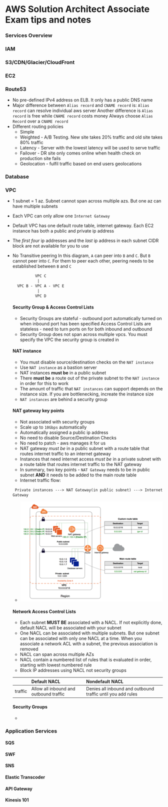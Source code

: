 # AWS Solution Architect Associate Exam tips and notes

### Services Overview
### IAM
### S3/CDN/Glacier/CloudFront
### EC2
### Route53
  * No pre-defined IPv4 address on ELB. It only has a public DNS name
  * Major difference between `Alias record` and `CNAME record` is: `Alias record` can resolve individual aws server
    Another difference is `Alias record` is free while `CNAME record` costs money
    Always choose `Alias Record` over a `CNAME record`
  * Different routing policies
    * Simple
    * Weighted - A/B Testing. New site takes 20% traffic and old site takes 80% traffic
    * Latency - Server with the lowest latency will be used to serve traffic
    * Failover - DR site only comes online when health check on production site fails
    * Geolocation - fulfil traffic based on end users geolocations

### Database
### VPC
  * 1 subnet = 1 az. Subnet cannot span across multiple azs. But one az can have multiple subnets
  * Each VPC can only allow one `Internet Gateway`
  * Default VPC has one default route table, internet gateway. Each EC2 instance has both a public and private ip address
  * The *first four* ip addresses and the *last* ip address in each subnet CIDR block are not available for you to use
  * No Transitive peering
    In this diagram, `A` can peer into `B` and `C`. But `B` cannot peer into `C`. For them to peer each other, peering needs to be established between `B` and `C`
    ```
              VPC C
               |
      VPC B - VPC A - VPC E
               |
              VPC D

    ```

    #### Security Group & Access Control Lists
      * Security Groups are stateful - outbound port automatically turned on when inbound port has been specified
        Access Control Lists are stateless - need to turn ports on for both inbound and outbound
      * Security Group does not span across multiple vpcs. You must specify the VPC the security group is created in

    #### NAT instance
      * You must disable source/destination checks on the `NAT instance`
      * Use `NAT instance` as a bastion server
      * NAT instances **must be** in a public subnet
      * There **must be** a route out of the private subnet to the `NAT instance` in order for this to work
      * The amount of traffic that `NAT instances` can support depends on the instance size. If you are bottlenecking, increate the instance size
      * `NAT instances` are behind a security group

    #### NAT gateway key points
       * Not associated with security groups
       * Scale up to `10Gbps` automatically
       * Automatically assigned a public ip address
       * No need to disable Source/Destination Checks
       * No need to patch - aws manages it for us
       * NAT gateway *must be* in a public subnet with a route table that routes internet traffic to an internet gateway
       * Instances that need internet access *must be* in a private subnet with a route table that routes internet traffic
          to the NAT gateway
       * In summary, two key points - `NAT Gateway` needs to be in public subnet **AND** it needs to be added to the main route table
       * Internet traffic flow:
       ```
        Private instances ---> NAT Gateway(in public subnet) ---> Internet Gateway
       ```
       * ![NAT Gateway](./NAT_gateway.png)

    #### Network Access Control Lists
       * Each subnet **MUST BE** associated with a NACL. If not explicitly done, default NACL will be associated with your subnet
       * One NACL can be associated with multiple subnets. But one subnet can be associated with only one NACL at a time. When you associate a network ACL with a subnet, the previous association is removed
       * NACL can span across multiple AZs
       * NACL contain a numbered list of rules that is evaluated in order, starting with lowest numbered rule
       * Block IP addresses using NACL not security groups

       |  | Default NACL | Nondefault NACL |
       | --- | --- | --- |
       | traffic  | Allow all inbound and outbound traffic | Denies all inbound and outbound traffic until you add rules |

    #### Security Groups
       *


### Application Services
  #### SQS
  #### SWF
  #### SNS
  #### Elastic Transcoder
  #### API Gateway
  #### Kinesis 101



